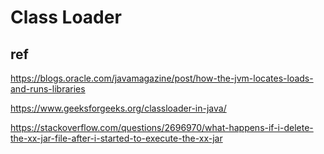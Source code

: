 # Class Loader

## ref
https://blogs.oracle.com/javamagazine/post/how-the-jvm-locates-loads-and-runs-libraries

https://www.geeksforgeeks.org/classloader-in-java/

https://stackoverflow.com/questions/2696970/what-happens-if-i-delete-the-xx-jar-file-after-i-started-to-execute-the-xx-jar